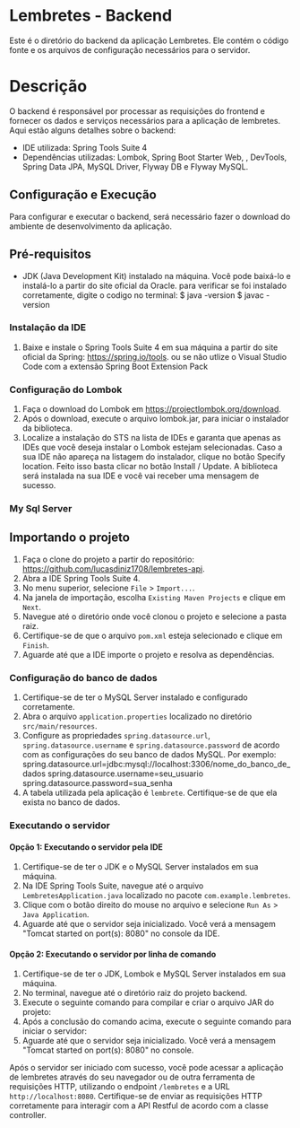 # Lembretes - Backend

Este é o diretório do backend da aplicação Lembretes. Ele contém o código fonte e os arquivos de configuração necessários para o servidor.

# Descrição

O backend é responsável por processar as requisições do frontend e fornecer os dados e serviços necessários para a aplicação de lembretes. Aqui estão alguns detalhes sobre o backend:

- IDE utilizada: Spring Tools Suite 4
- Dependências utilizadas: Lombok, Spring Boot Starter Web, , DevTools, Spring Data JPA, MySQL Driver, Flyway DB e Flyway MySQL.

## Configuração e Execução

Para configurar e executar o backend, será necessário fazer o download do ambiente de desenvolvimento da aplicação.

## Pré-requisitos

- JDK (Java Development Kit) instalado na máquina. Você pode baixá-lo e instalá-lo a partir do site oficial da Oracle.
   para verificar se foi instalado corretamente, digite o codigo no terminal:
      $ java -version
      $ javac -version
    
### Instalação da IDE

1. Baixe e instale o Spring Tools Suite 4 em sua máquina a partir do site oficial da Spring: https://spring.io/tools.
   ou se não utlize o Visual Studio Code com a extensão Spring Boot Extension Pack 

### Configuração do Lombok

1. Faça o download do Lombok em https://projectlombok.org/download.
2. Após o download, execute o arquivo lombok.jar, para iniciar o instalador da biblioteca.
3. Localize a instalação do STS na lista de IDEs e garanta que apenas as IDEs que você deseja instalar o Lombok estejam selecionadas.
Caso a sua IDE não apareça na listagem do instalador, clique no botão Specify location.
Feito isso basta clicar no botão Install / Update. A biblioteca será instalada na sua
IDE e você vai receber uma mensagem de sucesso.


### My Sql Server


## Importando o projeto

1. Faça o clone do projeto a partir do repositório: https://github.com/lucasdiniz1708/lembretes-api.
2. Abra a IDE Spring Tools Suite 4.
3. No menu superior, selecione `File` > `Import...`.
4. Na janela de importação, escolha `Existing Maven Projects` e clique em `Next`.
5. Navegue até o diretório onde você clonou o projeto e selecione a pasta raiz.
6. Certifique-se de que o arquivo `pom.xml` esteja selecionado e clique em `Finish`.
7. Aguarde até que a IDE importe o projeto e resolva as dependências.

### Configuração do banco de dados

1. Certifique-se de ter o MySQL Server instalado e configurado corretamente.
2. Abra o arquivo `application.properties` localizado no diretório `src/main/resources`.
3. Configure as propriedades `spring.datasource.url`, `spring.datasource.username` e `spring.datasource.password` de acordo com as configurações do seu banco de dados MySQL. Por exemplo:
  spring.datasource.url=jdbc:mysql://localhost:3306/nome_do_banco_de_dados
  spring.datasource.username=seu_usuario
  spring.datasource.password=sua_senha
4. A tabela utilizada pela aplicação é `lembrete`. Certifique-se de que ela exista no banco de dados.

### Executando o servidor

#### Opção 1: Executando o servidor pela IDE

1. Certifique-se de ter o JDK e o MySQL Server instalados em sua máquina.
2. Na IDE Spring Tools Suite, navegue até o arquivo `LembretesApplication.java` localizado no pacote `com.example.lembretes`.
3. Clique com o botão direito do mouse no arquivo e selecione `Run As` > `Java Application`.
4. Aguarde até que o servidor seja inicializado. Você verá a mensagem "Tomcat started on port(s): 8080" no console da IDE.

#### Opção 2: Executando o servidor por linha de comando

1. Certifique-se de ter o JDK, Lombok e MySQL Server instalados em sua máquina.
2. No terminal, navegue até o diretório raiz do projeto backend.
3. Execute o seguinte comando para compilar e criar o arquivo JAR do projeto:
4. Após a conclusão do comando acima, execute o seguinte comando para iniciar o servidor:
5. Aguarde até que o servidor seja inicializado. Você verá a mensagem "Tomcat started on port(s): 8080" no console.

Após o servidor ser iniciado com sucesso, você pode acessar a aplicação de lembretes através do seu navegador ou de outra ferramenta de requisições HTTP, utilizando o endpoint `/lembretes` e a URL `http://localhost:8080`. Certifique-se de enviar as requisições HTTP corretamente para interagir com a API Restful de acordo com a classe controller.

